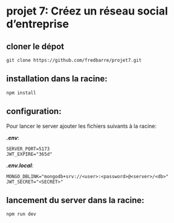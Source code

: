 # projet 7: Créez un réseau social d’entreprise

## cloner le dépot

    git clone https://github.com/fredbarre/projet7.git

## installation dans la racine:

    npm install

## configuration:

Pour lancer le server ajouter les fichiers suivants à la racine:

**_.env_**:

    SERVER_PORT=5173
    JWT_EXPIRE="365d"

**_.env.local_**:

    MONGO_DBLINK="mongodb+srv://<user>:<password>@<server>/<db>"
    JWT_SECRET="<SECRET>"

## lancement du server dans la racine:

    npm run dev

